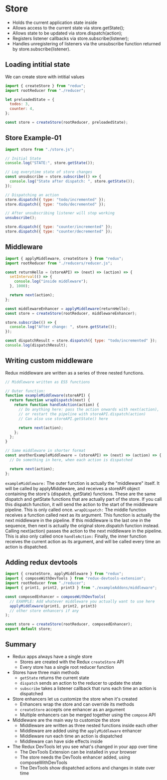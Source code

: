 # Store

- Holds the current application state inside
- Allows access to the current state via store.getState();
- Allows state to be updated via store.dispatch(action);
- Registers listener callbacks via store.subscribe(listener);
- Handles unregistering of listeners via the unsubscribe function returned by store.subscribe(listener).

## Loading intitial state

We can create store with intitial values

```js
import { createStore } from "redux";
import rootReducer from "./reducer";

let preloadedState = {
  todos: 3,
  counter: 4,
};

const store = createStore(rootReducer, preloadedState);
```

## Store Example-01

```js
import store from "./store.js";

// Initial State
console.log("STATE:", store.getState());

// Log everytime state of store changes
const unsubscribe = store.subscribe(() => {
  console.log("State after dispatch: ", store.getState());
});

// Dispatching an action
store.dispatch({ type: "todo/incremented" });
store.dispatch({ type: "todo/decremented" });

// After unsubscribing listener will stop working
unsubscribe();

store.dispatch({ type: "counter/incremented" });
store.dispatch({ type: "counter/decremented" });
```

## Middleware

```js
import { applyMiddleware, createStore } from "redux";
import rootReducer from "./reducers/reducer.js";

const returnHello = (storeAPI) => (next) => (action) => {
  setInterval(() => {
    console.log("inside middleware");
  }, 1000);

  return next(action);
};

const middlewareEnhancer = applyMiddleware(returnHello);
const store = createStore(rootReducer, middlewareEnhancer);

store.subscribe(() => {
  console.log("After change: ", store.getState());
});

const dispatchResult = store.dispatch({ type: "todo/incremented" });
console.log(dispatchResult);
```

## Writing custom middleware

Redux middleware are written as a series of three nested functions.

```js
// Middleware written as ES5 functions

// Outer function:
function exampleMiddleware(storeAPI) {
  return function wrapDispatch(next) {
    return function handleAction(action) {
      // Do anything here: pass the action onwards with next(action),
      // or restart the pipeline with storeAPI.dispatch(action)
      // Can also use storeAPI.getState() here

      return next(action);
    };
  };
}

// Same middleware in shorter format
const anotherExampleMiddleware = (storeAPI) => (next) => (action) => {
  // Do something in here, when each action is dispatched

  return next(action);
};
```

`exampleMiddleware:` The outer function is actually the "middleware" itself. It will be called by applyMiddleware, and receives a storeAPI object containing the store's {dispatch, getState} functions. These are the same dispatch and getState functions that are actually part of the store. If you call this dispatch function, it will send the action to the start of the middleware pipeline. This is only called once.
`wrapDispatch:` The middle function receives a function called next as its argument. This function is actually the next middleware in the pipeline. If this middleware is the last one in the sequence, then next is actually the original store.dispatch function instead. Calling next(action) passes the action to the next middleware in the pipeline. This is also only called once
`handleAction:` Finally, the inner function receives the current action as its argument, and will be called every time an action is dispatched.

## Adding redux devtools

```js
import { createStore, applyMiddleware } from "redux";
import { composeWithDevTools } from "redux-devtools-extension";
import rootReducer from "./reducer";
import { print1, print2, print3 } from "./exampleAddons/middleware";

const composedEnhancer = composeWithDevTools(
  // EXAMPLE: Add whatever middleware you actually want to use here
  applyMiddleware(print1, print2, print3)
  // other store enhancers if any
);

const store = createStore(rootReducer, composedEnhancer);
export default store;
```

## Summary

- Redux apps always have a single store
  - Stores are created with the Redux `createStore` API
  - Every store has a single root reducer function
- Stores have three main methods
  - `getState` returns the current state
  - `dispatch` sends an action to the reducer to update the state
  - `subscribe` takes a listener callback that runs each time an action is dispatched
- Store enhancers let us customize the store when it's created
  - Enhancers wrap the store and can override its methods
  - `createStore` accepts one enhancer as an argument
  - Multiple enhancers can be merged together using the `compose` API
- Middleware are the main way to customize the store
  - Middleware are written as three nested functions inside each other
  - Middleware are added using the `applyMiddleware` enhancer
  - Middleware run each time an action is dispatched
  - Middleware can have side effects inside
- The Redux DevTools let you see what's changed in your app over time
  - The DevTools Extension can be installed in your browser
  - The store needs the DevTools enhancer added, using composeWithDevTools
  - The DevTools show dispatched actions and changes in state over time
